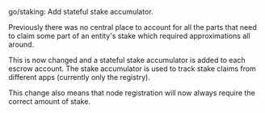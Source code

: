 go/staking: Add stateful stake accumulator.

Previously there was no central place to account for all the parts that need to claim some part of
an entity's stake which required approximations all around.

This is now changed and a stateful stake accumulator is added to each escrow account. The stake
accumulator is used to track stake claims from different apps (currently only the registry).

This change also means that node registration will now always require the correct amount of stake.
